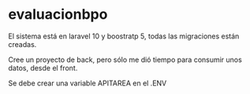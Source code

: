 # evaluacionbpo
El sistema está en laravel 10 y boostratp 5, todas las migraciones están creadas.

Cree un proyecto de back, pero sólo me dió tiempo para consumir unos datos, desde el front.

Se debe crear una variable APITAREA en el .ENV
